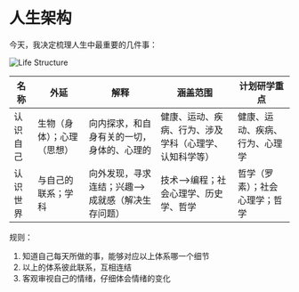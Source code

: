 # 人生架构

今天，我决定梳理人生中最重要的几件事：

![Life Structure](https://cdn.jsdelivr.net/gh/tianheg/static@main/img/life-structure.png)

名称 | 外延 | 解释 | 涵盖范围 | 计划研学重点
--- | --- | --- | --- | ---
认识自己 | 生物（身体）；心理（思想） | 向内探求，和自身有关的一切，身体的、心理的 | 健康、运动、疾病、行为、涉及学科（心理学、认知科学等） | 健康、运动、疾病、行为、心理学
认识世界 | 与自己的联系；学科 | 向外发现，寻求连结；兴趣-->成就感（解决生存问题） | 技术-->编程；社会心理学、历史学、哲学 | 哲学（罗素）；社会心理学；哲学

规则：

1. 知道自己每天所做的事，能够对应以上体系哪一个细节
2. 以上的体系彼此联系，互相连结
3. 客观审视自己的情绪，仔细体会情绪的变化
